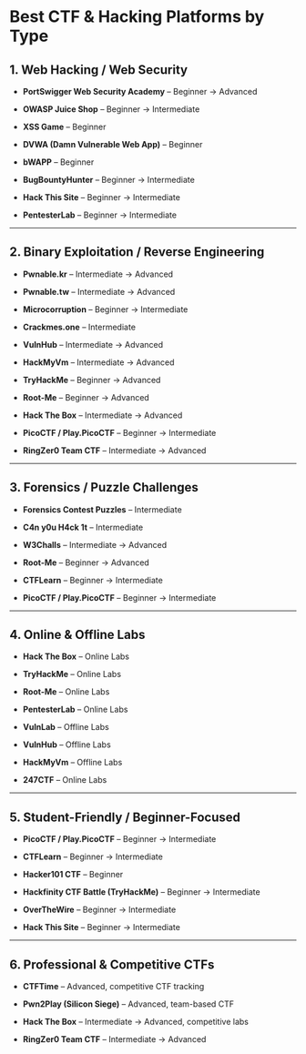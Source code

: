 # **Best CTF & Hacking Platforms by Type**

## **1. Web Hacking / Web Security**

- **PortSwigger Web Security Academy** – Beginner → Advanced
    
- **OWASP Juice Shop** – Beginner → Intermediate
    
- **XSS Game** – Beginner
    
- **DVWA (Damn Vulnerable Web App)** – Beginner
    
- **bWAPP** – Beginner
    
- **BugBountyHunter** – Beginner → Intermediate
    
- **Hack This Site** – Beginner → Intermediate
    
- **PentesterLab** – Beginner → Intermediate
    

---

## **2. Binary Exploitation / Reverse Engineering**

- **Pwnable.kr** – Intermediate → Advanced
    
- **Pwnable.tw** – Intermediate → Advanced
    
- **Microcorruption** – Beginner → Intermediate
    
- **Crackmes.one** – Intermediate
    
- **VulnHub** – Intermediate → Advanced
    
- **HackMyVm** – Intermediate → Advanced
    
- **TryHackMe** – Beginner → Advanced
    
- **Root-Me** – Beginner → Advanced
    
- **Hack The Box** – Intermediate → Advanced
    
- **PicoCTF / Play.PicoCTF** – Beginner → Intermediate
    
- **RingZer0 Team CTF** – Intermediate → Advanced
    

---

## **3. Forensics / Puzzle Challenges**

- **Forensics Contest Puzzles** – Intermediate
    
- **C4n y0u H4ck 1t** – Intermediate
    
- **W3Challs** – Intermediate → Advanced
    
- **Root-Me** – Beginner → Advanced
    
- **CTFLearn** – Beginner → Intermediate
    
- **PicoCTF / Play.PicoCTF** – Beginner → Intermediate
    

---

## **4. Online & Offline Labs**

- **Hack The Box** – Online Labs
    
- **TryHackMe** – Online Labs
    
- **Root-Me** – Online Labs
    
- **PentesterLab** – Online Labs
    
- **VulnLab** – Offline Labs
    
- **VulnHub** – Offline Labs
    
- **HackMyVm** – Offline Labs
    
- **247CTF** – Online Labs
    

---

## **5. Student-Friendly / Beginner-Focused**

- **PicoCTF / Play.PicoCTF** – Beginner → Intermediate
    
- **CTFLearn** – Beginner → Intermediate
    
- **Hacker101 CTF** – Beginner
    
- **Hackfinity CTF Battle (TryHackMe)** – Beginner → Intermediate
    
- **OverTheWire** – Beginner → Intermediate
    
- **Hack This Site** – Beginner → Intermediate
    

---

## **6. Professional & Competitive CTFs**

- **CTFTime** – Advanced, competitive CTF tracking
    
- **Pwn2Play (Silicon Siege)** – Advanced, team-based CTF
    
- **Hack The Box** – Intermediate → Advanced, competitive labs
    
- **RingZer0 Team CTF** – Intermediate → Advanced